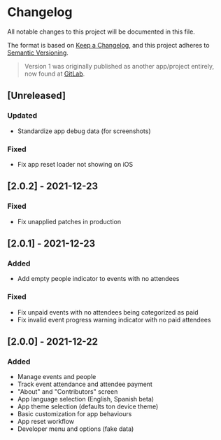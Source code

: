 # Changelog

All notable changes to this project will be documented in this file.

The format is based on [Keep a Changelog](https://keepachangelog.com/en/1.0.0/),
and this project adheres to [Semantic Versioning](https://semver.org/spec/v2.0.0.html).

> Version 1 was originally published as another app/project entirely, now found at [GitLab](https://gitlab.com/kendallroth/payme-old).

## [Unreleased]

### Updated
- Standardize app debug data (for screenshots)

### Fixed
- Fix app reset loader not showing on iOS

## [2.0.2] - 2021-12-23

### Fixed
- Fix unapplied patches in production

## [2.0.1] - 2021-12-23

### Added
- Add empty people indicator to events with no attendees

### Fixed
- Fix unpaid events with no attendees being categorized as paid
- Fix invalid event progress warning indicator with no paid attendees

## [2.0.0] - 2021-12-22

### Added
- Manage events and people
- Track event attendance and attendee payment
- "About" and "Contributors" screen
- App language selection (English, Spanish beta)
- App theme selection (defaults ton device theme)
- Basic customization for app behaviours
- App reset workflow
- Developer menu and options (fake data)
